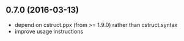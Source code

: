 ## 0.7.0 (2016-03-13)
- depend on cstruct.ppx (from >= 1.9.0) rather than cstruct.syntax
- improve usage instructions

